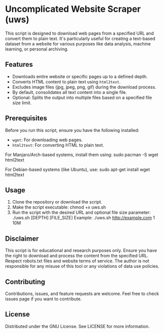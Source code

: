 # Uncomplicated Website Scraper (uws)

This script is designed to download web pages from a specified URL and convert them to plain text. It's particularly useful for creating a text-based dataset from a website for various purposes like data analysis, machine learning, or personal archiving.

## Features

- Downloads entire website or specific pages up to a defined depth.
- Converts HTML content to plain text using `html2text`.
- Excludes image files (jpg, jpeg, png, gif) during the download process.
- By default, consolidates all text content into a single file.
- Optional: Splits the output into multiple files based on a specified file size limit.

## Prerequisites

Before you run this script, ensure you have the following installed:
- `wget`: For downloading web pages.
- `html2text`: For converting HTML to plain text.


For Manjaro/Arch-based systems, install them using:
sudo pacman -S wget html2text

For Debian-based systems (like Ubuntu), use:
sudo apt-get install wget html2text

## Usage

1. Clone the repository or download the script.
2. Make the script executable:
   chmod +x uws.sh
3. Run the script with the desired URL and optional file size parameter:
   ./uws.sh <URL> [DEPTH] [FILE_SIZE]
   Example:
   ./uws.sh http://example.com 1 10M

## Disclaimer

This script is for educational and research purposes only. Ensure you have the right to download and process the content from the specified URL. Respect robots.txt files and website terms of service. The author is not responsible for any misuse of this tool or any violations of data use policies.

## Contributing

Contributions, issues, and feature requests are welcome. Feel free to check issues page if you want to contribute.

## License

Distributed under the GNU License. See LICENSE for more information.


